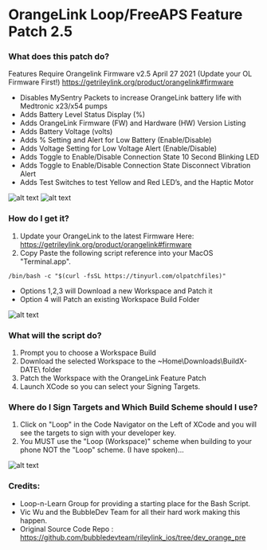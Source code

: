 # OrangeLink Loop/FreeAPS Feature Patch 2.5
### What does this patch do?
Features Require Orangelink Firmware v2.5 April 27 2021 (Update your OL Firmware First!)
https://getrileylink.org/product/orangelink#firmware


* Disables MySentry Packets to increase OrangeLink battery life with Medtronic x23/x54 pumps
* Adds Battery Level Status Display (%)
* Adds OrangeLink Firmware (FW) and Hardware (HW) Version Listing
* Adds Battery Voltage (volts)
* Adds % Setting and Alert for Low Battery (Enable/Disable)
* Adds Voltage Setting for Low Voltage Alert (Enable/Disable)
* Adds Toggle to Enable/Disable Connection State 10 Second Blinking LED
* Adds Toggle to Enable/Disable Connection State Disconnect Vibration Alert
* Adds Test Switches to test Yellow and Red LED’s, and the Haptic Motor

![alt text](https://github.com/jlucasvt/orangelink-feature-patch/raw/main/Features.jpeg?raw=true)
![alt text](https://github.com/jlucasvt/orangelink-feature-patch/raw/main/Alerts.jpeg?raw=true)

### How do I get it?
1. Update your OrangeLink to the latest Firmware Here: https://getrileylink.org/product/orangelink#firmware
2. Copy Paste the following script reference into your MacOS "Terminal.app".

```
/bin/bash -c "$(curl -fsSL https://tinyurl.com/olpatchfiles)"
```

* Options 1,2,3 will Download a new Workspace and Patch it
* Option 4 will Patch an existing Workspace Build Folder

![alt text](https://github.com/jlucasvt/orangelink-feature-patch/raw/main/termpic.png?raw=true)

### What will the script do?
1. Prompt you to choose a Workspace Build
2. Download the selected Workspace to the ~Home\Downloads\BuildX-DATE\ folder
3. Patch the Workspace with the OrangeLink Feature Patch
4. Launch XCode so you can select your Signing Targets.

### Where do I Sign Targets and Which Build Scheme should I use?
1. Click on "Loop" in the Code Navigator on the Left of XCode and you will see the targets to sign with your developer key.
2. You MUST use the "Loop (Workspace)" scheme when building to your phone NOT the "Loop" scheme.  (I have spoken)...

![alt text](https://github.com/jlucasvt/orangelink-feature-patch/raw/main/Targets-Workspace.png?raw=true)


### Credits:
* Loop-n-Learn Group for providing a starting place for the Bash Script.
* Vic Wu and the BubbleDev Team for all their hard work making this happen. 
* Original Source Code Repo : https://github.com/bubbledevteam/rileylink_ios/tree/dev_orange_pre
